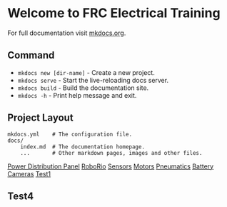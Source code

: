 # Welcome to FRC Electrical Training

For full documentation visit [mkdocs.org](https://www.mkdocs.org).

## Command

* `mkdocs new [dir-name]` - Create a new project.
* `mkdocs serve` - Start the live-reloading docs server.
* `mkdocs build` - Build the documentation site.
* `mkdocs -h` - Print help message and exit.

## Project Layout

    mkdocs.yml    # The configuration file.
    docs/
        index.md  # The documentation homepage.
        ...       # Other markdown pages, images and other files.


[Power Distribution Panel](PDP/PDP.md)
[RoboRio](RoboRio/RoboRio.md)
[Sensors](Sensors/Sensors.md)
[Motors](Motors/Motors.md)
[Pneumatics](Pneumatics/Pneumatics.md)
[Battery](Battery/Battery.md)
[Cameras](Cameras/Cameras.md)
[Test1](Test2/Test3.md)

## Test4